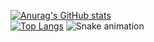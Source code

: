 [![Anurag's GitHub stats](https://github-readme-stats.vercel.app/api?username=TheWinterComes&show_icons=true&theme=tokyonight&include_all_commits=true&count_private=true)](https://github.com/anuraghazra/github-readme-stats)<br>
[![Top Langs](https://github-readme-stats.vercel.app/api/top-langs/?username=TheWinterComes&show_icons=true&theme=tokyonight&include_all_commits=true&count_private=true
)](https://github.com/anuraghazra/github-readme-stats)
 ![Snake animation](https://github.com/TheWinterComes/TheWinterComes/blob/output/github-contribution-grid-snake.svg)
 
 
 
